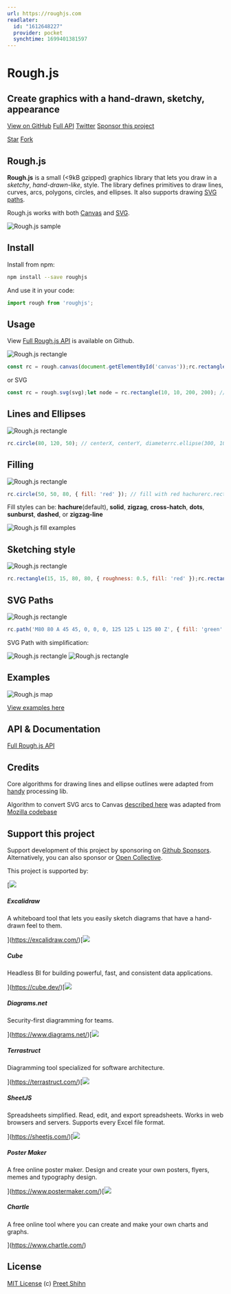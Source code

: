 ```yaml
---
url: https://roughjs.com
readlater:
  id: "1612648227"
  provider: pocket
  synchtime: 1699401381597
---
```

# Rough.js

## Create graphics with a hand-drawn, sketchy, appearance

[View on GitHub](https://github.com/rough-stuff/rough) [Full API](https://github.com/rough-stuff/rough/wiki) [Twitter](https://twitter.com/RoughLib) [Sponsor this project](https://opencollective.com/rough)

[Star](https://github.com/rough-stuff/rough) [Fork](https://github.com/rough-stuff/rough/fork)

## Rough.js

**Rough.js** is a small (<9kB gzipped) graphics library that lets you draw in a _sketchy_, _hand-drawn-like_, style. The library defines primitives to draw lines, curves, arcs, polygons, circles, and ellipses. It also supports drawing [SVG paths](https://developer.mozilla.org/en-US/docs/Web/SVG/Tutorial/Paths).

Rough.js works with both [Canvas](https://developer.mozilla.org/en-US/docs/Web/API/Canvas_API) and [SVG](https://developer.mozilla.org/en-US/docs/Web/SVG).

![Rough.js sample](/images/cap.png)

## Install

Install from npm:

```bash
npm install --save roughjs
```

And use it in your code:

```javascript
import rough from 'roughjs';
```

## Usage

View [Full Rough.js API](https://github.com/rough-stuff/rough/wiki) is available on Github.

![Rough.js rectangle](/images/m1.png)

```js
const rc = rough.canvas(document.getElementById('canvas'));rc.rectangle(10, 10, 200, 200); // x, y, width, height
```

or SVG

```js
const rc = rough.svg(svg);let node = rc.rectangle(10, 10, 200, 200); // x, y, width, heightsvg.appendChild(node);
```

## Lines and Ellipses

![Rough.js rectangle](/images/m2.png)

```js
rc.circle(80, 120, 50); // centerX, centerY, diameterrc.ellipse(300, 100, 150, 80); // centerX, centerY, width, heightrc.line(80, 120, 300, 100); // x1, y1, x2, y2
```

## Filling

![Rough.js rectangle](/images/m3.png)

```js
rc.circle(50, 50, 80, { fill: 'red' }); // fill with red hachurerc.rectangle(120, 15, 80, 80, { fill: 'red' });rc.circle(50, 150, 80, {  fill: "rgb(10,150,10)",  fillWeight: 3 // thicker lines for hachure});rc.rectangle(220, 15, 80, 80, {  fill: 'red',  hachureAngle: 60, // angle of hachure,  hachureGap: 8});rc.rectangle(120, 105, 80, 80, {  fill: 'rgba(255,0,200,0.2)',  fillStyle: 'solid' // solid fill});
```

Fill styles can be: **hachure**(default), **solid**, **zigzag**, **cross-hatch**, **dots**, **sunburst**, **dashed**, or **zigzag-line**

![Rough.js fill examples](/images/m14.png)

## Sketching style

![Rough.js rectangle](/images/m4.png)

```js
rc.rectangle(15, 15, 80, 80, { roughness: 0.5, fill: 'red' });rc.rectangle(120, 15, 80, 80, { roughness: 2.8, fill: 'blue' });rc.rectangle(220, 15, 80, 80, { bowing: 6, stroke: 'green', strokeWidth: 3 });
```

## SVG Paths

![Rough.js rectangle](/images/m5.png)

```js
rc.path('M80 80 A 45 45, 0, 0, 0, 125 125 L 125 80 Z', { fill: 'green' });rc.path('M230 80 A 45 45, 0, 1, 0, 275 125 L 275 80 Z', { fill: 'purple' });rc.path('M80 230 A 45 45, 0, 0, 1, 125 275 L 125 230 Z', { fill: 'red' });rc.path('M230 230 A 45 45, 0, 1, 1, 275 275 L 275 230 Z', { fill: 'blue' });
```

SVG Path with simplification:

![Rough.js rectangle](/images/m9.png) ![Rough.js rectangle](/images/m10.png)

## Examples

![Rough.js map](/images/m6.png)

[View examples here](https://github.com/rough-stuff/rough/wiki/Examples)

## API & Documentation

[Full Rough.js API](https://github.com/rough-stuff/rough/wiki)

## Credits

Core algorithms for drawing lines and ellipse outlines were adapted from [handy](https://www.gicentre.net/software/#/handy/) processing lib.

Algorithm to convert SVG arcs to Canvas [described here](https://www.w3.org/TR/SVG/implnote.html) was adapted from [Mozilla codebase](https://hg.mozilla.org/mozilla-central/file/17156fbebbc8/content/svg/content/src/nsSVGPathDataParser.cpp#l887)

## Support this project

Support development of this project by sponsoring on [Github Sponsors](https://github.com/sponsors/pshihn).  
Alternatively, you can also sponsor or [Open Collective](https://opencollective.com/rough).

This project is supported by:

[![](/images/sponsors/excalidraw.png)

##### Excalidraw

A whiteboard tool that lets you easily sketch diagrams that have a hand-drawn feel to them.



](https://excalidraw.com/)[![](/images/sponsors/cube.jpeg)

##### Cube

Headless BI for building powerful, fast, and consistent data applications.



](https://cube.dev/)[![](https://avatars.githubusercontent.com/u/1769238?s=96&v=4)

##### Diagrams.net

Security-first diagramming for teams.



](https://www.diagrams.net/)[![](/images/sponsors/terrastruct.png)

##### Terrastruct

Diagramming tool specialized for software architecture.



](https://terrastruct.com/)[![](/images/sponsors/sheetjs.png)

##### SheetJS

Spreadsheets simplified. Read, edit, and export spreadsheets. Works in web browsers and servers. Supports every Excel file format.



](https://sheetjs.com/)[![](/images/sponsors/postermaker.png)

##### Poster Maker

A free online poster maker. Design and create your own posters, flyers, memes and typography design.



](https://www.postermaker.com/)[![](/images/sponsors/chartle.png)

##### Chartle

A free online tool where you can create and make your own charts and graphs.



](https://www.chartle.com/)

## License

[MIT License](https://github.com/rough-stuff/rough/blob/master/LICENSE) (c) [Preet Shihn](https://twitter.com/preetster)